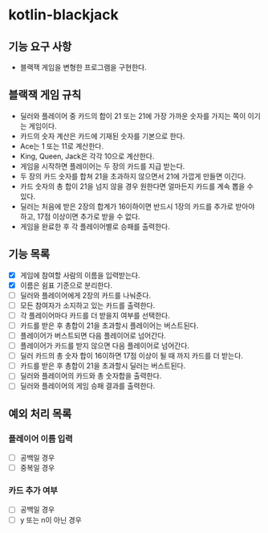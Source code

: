 # kotlin-blackjack

## 기능 요구 사항
- 블랙잭 게임을 변형한 프로그램을 구현한다. 

## 블랙잭 게임 규칙
- 딜러와 플레이어 중 카드의 합이 21 또는 21에 가장 가까운 숫자를 가지는 쪽이 이기는 게임이다.
- 카드의 숫자 계산은 카드에 기재된 숫자를 기본으로 한다.
- Ace는 1 또는 11로 계산한다.
- King, Queen, Jack은 각각 10으로 계산한다.
- 게임을 시작하면 플레이어는 두 장의 카드를 지급 받는다.
- 두 장의 카드 숫자를 합쳐 21을 초과하지 않으면서 21에 가깝게 만들면 이긴다. 
- 카드 숫자의 총 합이 21을 넘지 않을 경우 원한다면 얼마든지 카드를 계속 뽑을 수 있다.
- 딜러는 처음에 받은 2장의 합계가 16이하이면 반드시 1장의 카드를 추가로 받아야 하고, 17점 이상이면 추가로 받을 수 없다.
- 게임을 완료한 후 각 플레이어별로 승패를 출력한다.

## 기능 목록 
- [x] 게임에 참여할 사람의 이름을 입력받는다.
- [x] 이름은 쉼표 기준으로 분리한다.
- [ ] 딜러와 플레이어에게 2장의 카드를 나눠준다.
- [ ] 모든 참여자가 소지하고 있는 카드를 출력한다.
- [ ] 각 플레이어마다 카드를 더 받을지 여부를 선택한다.
- [ ] 카드를 받은 후 총합이 21을 초과할시 플레이어는 버스트된다.
- [ ] 플레이어가 버스트되면 다음 플레이어로 넘어간다.
- [ ] 플레이어가 카드를 받지 않으면 다음 플레이어로 넘어간다.
- [ ] 딜러 카드의 총 숫자 합이 16이하면 17점 이상이 될 때 까지 카드를 더 받는다.
- [ ] 카드를 받은 후 총합이 21을 초과할시 딜러는 버스트된다.
- [ ] 딜러와 플레이어의 카드와 총 숫자합을 출력한다.
- [ ] 딜러와 플레이어의 게임 승패 결과를 출력한다.

## 예외 처리 목록
### 플레이어 이름 입력
- [ ] 공백일 경우
- [ ] 중복일 경우

### 카드 추가 여부
- [ ] 공백일 경우
- [ ] y 또는 n이 아닌 경우  